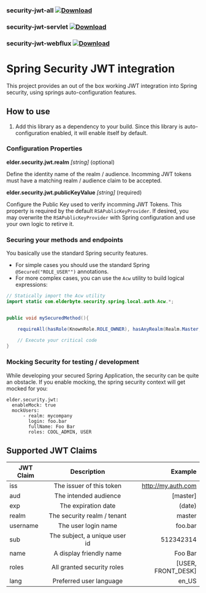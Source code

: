 
### security-jwt-all [ ![Download](https://api.bintray.com/packages/elderbyte/maven/security-jwt-all/images/download.svg) ](https://bintray.com/elderbyte/maven/security-jwt-all/_latestVersion)

### security-jwt-servlet [ ![Download](https://api.bintray.com/packages/elderbyte/maven/security-jwt-servlet/images/download.svg) ](https://bintray.com/elderbyte/maven/security-jwt-servlet/_latestVersion)

### security-jwt-webflux [ ![Download](https://api.bintray.com/packages/elderbyte/maven/security-jwt-webflux/images/download.svg) ](https://bintray.com/elderbyte/maven/security-jwt-webflux/_latestVersion)


# Spring Security JWT integration

This project provides an out of the box working JWT integration into Spring security, using springs auto-configuration features.

## How to use

1. Add this library as a dependency to your build. Since this library is auto-configuration enabled, it will enable itself by default.


### Configuration Properties

**elder.security.jwt.realm** *[string]* (optional)

Define the identity name of the realm / audience. Incomming JWT tokens must have a matching realm / audience claim to be accepted. 


**elder.security.jwt.publicKeyValue** *[string]* (required)

Configure the Public Key used to verify incomming JWT Tokens. This property is required by the default `RSAPublicKeyProvider`.
If desired, you may overwrite the `RSAPublicKeyProvider` with Spring configuration and use your own logic to retirve it.


### Securing your methods and endpoints

You basically use the standard Spring security features.
* For simple cases you should use the standard Spring `@Secured("ROLE_USER"")` annotations.
* For more complex cases, you can use the `Acw` utility to build logical expressions:

```java
// Statically import the Acw utility
import static com.elderbyte.security.spring.local.auth.Acw.*;


public void mySecuredMethod(){

    requireAll(hasRole(KnownRole.ROLE_OWNER), hasAnyRealm(Realm.Master, realmId)).enforce();
    
    // Execute your critical code
}
```


### Mocking Security for testing / development

While developing your secured Spring Application, the security can be quite an obstacle. 
If you enable mocking, the spring security context will get mocked for you:

```
elder.security.jwt:
  enableMock: true
  mockUsers:
      - realm: mycompany
        login: foo.bar
        fullName: Foo Bar
        roles: COOL_ADMIN, USER
```


## Supported JWT Claims


| JWT Claim             |      Description                          |  Example           |
|-----------------------|:-----------------------------------------:|-------------------:|
| iss                   |  The issuer of this token                 | http://my.auth.com |
| aud                   |  The intended audience                    | [master]           |
| exp                   |  The expiration date                      | (date)             |
| realm                 |  The security realm / tenant              | master             |
| username              |  The user login name                      | foo.bar            |
| sub                   |  The subject, a unique user id            | 512342314          |
| name                  |  A display friendly name                  | Foo Bar            |
| roles                 |  All granted security roles               | [USER, FRONT_DESK] |
| lang                  |  Preferred user language                  | en_US              |

